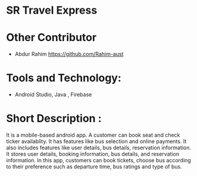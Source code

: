 # SR Travel Express

# Other Contributor
 
 - Abdur Rahim https://github.com/Rahim-aust
# Tools and Technology:
- Android Studio, Java , Firebase
# Short Description :

It is a mobile-based android app. A customer can book seat and check ticker availablity. It has features like bus selection and online payments. It also includes features like user details, bus details, reservation information. 
It stores user details, booking information, bus details, and reservation information. In this app, customers can book tickets, choose bus according to their preference such as departure time, bus ratings and type of bus. 
 

